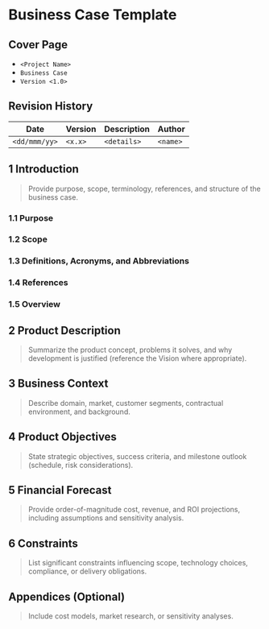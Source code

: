 # Business Case Template

## Cover Page
- `<Project Name>`
- `Business Case`
- `Version <1.0>`

## Revision History
| Date | Version | Description | Author |
| --- | --- | --- | --- |
| `<dd/mmm/yy>` | `<x.x>` | `<details>` | `<name>` |

## 1 Introduction
> Provide purpose, scope, terminology, references, and structure of the business case.

### 1.1 Purpose
### 1.2 Scope
### 1.3 Definitions, Acronyms, and Abbreviations
### 1.4 References
### 1.5 Overview

## 2 Product Description
> Summarize the product concept, problems it solves, and why development is justified (reference the Vision where appropriate).

## 3 Business Context
> Describe domain, market, customer segments, contractual environment, and background.

## 4 Product Objectives
> State strategic objectives, success criteria, and milestone outlook (schedule, risk considerations).

## 5 Financial Forecast
> Provide order-of-magnitude cost, revenue, and ROI projections, including assumptions and sensitivity analysis.

## 6 Constraints
> List significant constraints influencing scope, technology choices, compliance, or delivery obligations.

## Appendices (Optional)
> Include cost models, market research, or sensitivity analyses.
